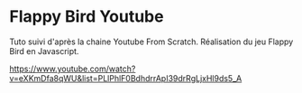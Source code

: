 # Flappy Bird Youtube
Tuto suivi d'après la chaine Youtube From Scratch. Réalisation du jeu Flappy Bird en Javascript.

https://www.youtube.com/watch?v=eXKmDfa8qWU&list=PLlPhlF0BdhdrrApI39drRgLjxHl9ds5_A
